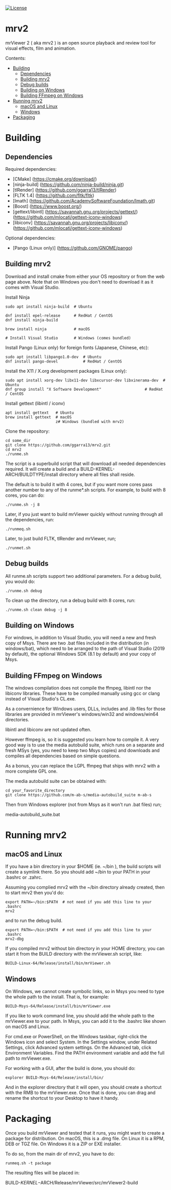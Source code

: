 [![License](https://img.shields.io/badge/License-BSD%203--Clause-blue.svg)](https://opensource.org/licenses/BSD-3-Clause)

mrv2
====

mrViewer 2 ( aka mrv2 ) is an open source playback and review tool for
visual effects, film and animation.

Contents:
* [Building](#building)
    * [Dependencies](#dependencies)
    * [Building mrv2](#building-mrv2)
    * [Debug builds](#debug-builds)
    * [Building on Windows](#building-on-windows)
    * [Building FFmpeg on Windows](#building-ffmpeg-on-windows)
* [Running mrv2](#running-mrv2)
    * [macOS and Linux](#macos-and-linux)
    * [Windows](#windows)
* [Packaging](#packaging)

# Building

## Dependencies

Required dependencies:
* [CMake] (https://cmake.org/download/)
* [ninja-build] (https://github.com/ninja-build/ninja.git)
* [tlRender] (https://github.com/ggarra13/tlRender)
* [FLTK 1.4] (https://github.com/fltk/fltk)
* [Imath] (https://github.com/AcademySoftwareFoundation/Imath.git)
* [Boost] (https://www.boost.org/)
* [gettext/libintl] (https://savannah.gnu.org/projects/gettext/)
		    (https://github.com/mlocati/gettext-iconv-windows)
* [libiconv] (https://savannah.gnu.org/projects/libiconv/)
	     (https://github.com/mlocati/gettext-iconv-windows)

Optional dependencies:
* [Pango (Linux only)] (https://github.com/GNOME/pango)

## Building mrv2

Download and install cmake from either your OS repository or from the
web page above.  Note that on Windows you don't need to download it as
it comes with Visual Studio.

Install Ninja
```
sudo apt install ninja-build  # Ubuntu

dnf install epel-release      # RedHat / CentOS
dnf install ninja-build

brew install ninja            # macOS

# Install Visual Studio       # Windows (comes bundled)
```

Install Pango (Linux only) for foreign fonts (Japanese, Chinese, etc):

```
sudo apt install libpango1.0-dev  # Ubuntu
dnf install pango-devel           # RedHat / CentOS
```


Install the X11 / X.org development packages (Linux only):
```
sudo apt install xorg-dev libx11-dev libxcursor-dev libxinerama-dev  # Ubuntu
dnf group install "X Software Development"                   # RedHat / CentOS
```

Install gettext (libintl / iconv)
```
apt install gettext   # Ubuntu
brew install gettext  # macOS
                      z# Windows (bundled with mrv2)
```


Clone the repository:
```
cd some_dir
git clone https://github.com/ggarra13/mrv2.git
cd mrv2
./runme.sh
```

The script is a superbuild script that will download all needed dependencies
required.  It will create a build and a BUILD-KERNEL-ARCH/BUILDTYPE/install
directory where all files shall reside.

The default is to build it with 4 cores, but if you want more cores
pass another number to any of the runme*.sh scripts.  For example, to build
with 8 cores, you can do:

```
./runme.sh -j 8
```


Later, if you just want to build mrViewer quickly without running
through all the dependencies, run:

```
./runmeq.sh
```

Later, to just build FLTK, tlRender and mrViewer, run;

```
./runmet.sh
```

## Debug builds


All runme.sh scripts support two additional parameters.
For a debug build, you would do:

```
./runme.sh debug
```

To clean up the directory, run a debug build with 8 cores, run:

```
./runme.sh clean debug -j 8
```



## Building on Windows

For windows, in addition to Visual Studio, you will need a new and
fresh copy of Msys.
There are two .bat files included in the distribution (in windows/bat),
which need to be arranged to the path of Visual Studio (2019 by default),
the optional Windows SDK (8.1 by default) and your copy of Msys.


## Building FFmpeg on Windows

The windows compilation does not compile the ffmpeg, libintl nor
the libiconv libraries.  These have to be compiled manually using
gcc or clang instead of Visual Studio's CL.exe.

As a convernience for Windows users, DLLs, includes and .lib files
for those libraries are provided in mrViewer's windows/win32
and windows/win64 directories.

libintl and libiconv are not updated often.

However ffmpeg is, so it is suggested you learn how to compile it.
A very good way is to use the media autobuild suite, which runs on a
separate and fresh MSys (yes, you need to keep two Msys copies) and
downloads and compiles all dependencies based on simple questions.

As a bonus, you can replace the LGPL ffmpeg that ships with mrv2 with a more
complete GPL one.

The media autobuild suite can be obtained with:

```
cd your_favorite_directory
git clone https://github.com/m-ab-s/media-autobuild_suite m-ab-s
```

Then from Windows explorer (not from Msys as it won't run .bat files)
run;

media-autobuild_suite.bat

# Running mrv2

## macOS and Linux

If you have a bin directory in your $HOME (ie. ~/bin ), the build scripts will create a symlink there.  So you should add ~/bin to your PATH in your .bashrc or .zahrc.

Assuming you complied mrv2 with the ~/bin directory already created, then to
start mrv2 then you'd do:

```
export PATH=~/bin:$PATH  # not need if you add this line to your .bashrc
mrv2
```

and to run the debug build.

```
export PATH=~/bin:$PATH  # not need if you add this line to your .bashrc
mrv2-dbg
```

If you compiled mrv2 without bin directory in your HOME directory, you can start it from the BUILD directory with the mrViewer.sh script, like:

```
BUILD-Linux-64/Release/install/bin/mrViewer.sh
```

## Windows

On Windows, we cannot create symbolic links, so in Msys you need to type the whole path to the install.  That is, for example:


```
BUILD-Msys-64/Release/install/bin/mrViewer.exe
```

If you like to work command line, you should add the whole path to the mrViewer.exe to your path.  In Msys, you can add it to the .bashrc like shown on macOS and Linux.

For cmd.exe or PowerShell, on the Windows taskbar, right-click the Windows icon and select System. In the Settings window, under Related Settings, click Advanced system settings. On the Advanced tab, click Environment Variables. Find the PATH environment variable and add the full path to mrViewer.exe.

For working with a GUI, after the build is done, you should do:

```
explorer BUILD-Msys-64/Release/install/bin/
```

And in the explorer directory that it will open, you should create a shortcut with the RMB to the mrViewer.exe.  Once that is done, you can drag and rename the shortcut to your Desktop to have it handy.

# Packaging

Once you build mrViewer and tested that it runs, you might want to create a package for distribution.  On macOS, this is a .dmg file.  On Linux it is a RPM, DEB or TGZ file.  On Windows it is a ZIP or EXE installer.

To do so, from the main dir of mrv2, you have to do:

```
runmeq.sh -t package
```

The resulting files will be placed in:

BUILD-$KERNEL-$ARCH/Release/mrViewer/src/mrViewer2-build
